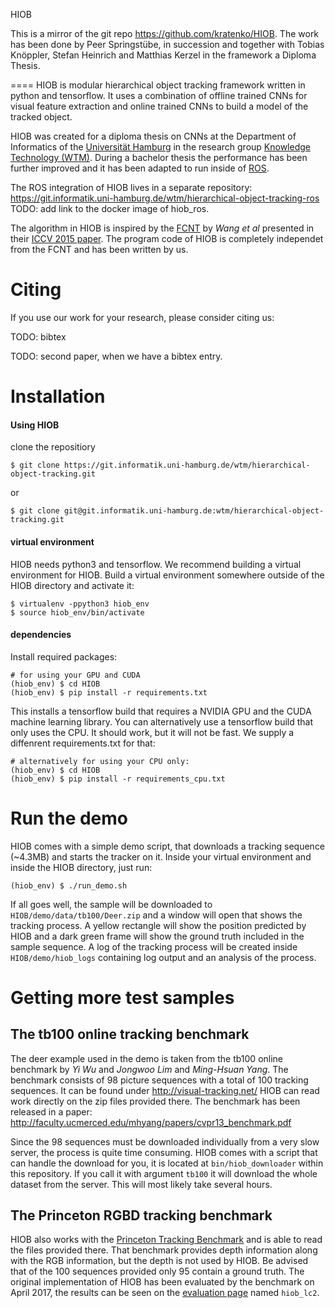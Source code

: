 HIOB

This is a mirror of the git repo https://github.com/kratenko/HIOB. 
The work has been done by Peer Springstübe, in succession and together with 
Tobias Knöppler, Stefan Heinrich and Matthias Kerzel in the framework a Diploma Thesis.

====
HIOB is modular hierarchical object tracking framework written in python and tensorflow. It uses a combination of offline trained CNNs for visual feature extraction and online trained CNNs to build a model of the tracked object. 

HIOB was created for a diploma thesis on CNNs at the Department of Informatics of the [Universität Hamburg](https://www.uni-hamburg.de/) in the research group [Knowledge Technology (WTM)](https://www.inf.uni-hamburg.de/en/inst/ab/wtm/). During a bachelor thesis the performance has been further improved and it has been adapted to run inside of [ROS](http://www.ros.org/).

The ROS integration of HIOB lives in a separate repository: https://git.informatik.uni-hamburg.de/wtm/hierarchical-object-tracking-ros
TODO: add link to the docker image of hiob_ros.

The algorithm in HIOB is inspired by the [FCNT](https://github.com/scott89/FCNT) by *Wang et al* presented in their [ICCV 2015 paper](http://202.118.75.4/lu/Paper/ICCV2015/iccv15_lijun.pdf). The program code of HIOB is completely independet from the FCNT and has been written by us.

# Citing
If you use our work for your research, please consider citing us:

TODO: bibtex

TODO: second paper, when we have a bibtex entry.

# Installation

#### Using HIOB
clone the repositiory

    $ git clone https://git.informatik.uni-hamburg.de/wtm/hierarchical-object-tracking.git

or

    $ git clone git@git.informatik.uni-hamburg.de:wtm/hierarchical-object-tracking.git

#### virtual environment
HIOB needs python3 and tensorflow. We recommend building a virtual environment for HIOB.
Build a virtual environment somewhere outside of the HIOB directory and activate it:

    $ virtualenv -ppython3 hiob_env
    $ source hiob_env/bin/activate
    
#### dependencies
Install required packages:

    # for using your GPU and CUDA
    (hiob_env) $ cd HIOB
    (hiob_env) $ pip install -r requirements.txt

This installs a tensorflow build that requires a NVIDIA GPU and the CUDA machine learning library. You can alternatively use a tensorflow build that only uses the CPU. It should work, but it will not be fast. We supply a diffenrent requirements.txt for that:

    # alternatively for using your CPU only:
    (hiob_env) $ cd HIOB
    (hiob_env) $ pip install -r requirements_cpu.txt

# Run the demo
HIOB comes with a simple demo script, that downloads a tracking sequence (~4.3MB) and starts the tracker on it. Inside your virtual environment and inside the HIOB directory, just run:

    (hiob_env) $ ./run_demo.sh
    
If all goes well, the sample will be downloaded to `HIOB/demo/data/tb100/Deer.zip` and a window will open that shows the tracking process. A yellow rectangle will show the position predicted by HIOB and a dark green frame will show the ground truth included in the sample sequence. A log of the tracking process will be created inside `HIOB/demo/hiob_logs` containing log output and an analysis of the process.


# Getting more test samples
## The tb100 online tracking benchmark
The deer example used in the demo is taken from the tb100 online benchmark by *Yi Wu* and *Jongwoo Lim* and *Ming-Hsuan Yang*. The benchmark consists of 98 picture sequences with a total of 100 tracking sequences. It can be found under http://visual-tracking.net/ HIOB can read work directly on the zip files provided there. The benchmark has been released in a paper:  http://faculty.ucmerced.edu/mhyang/papers/cvpr13_benchmark.pdf

Since the 98 sequences must be downloaded individually from a very slow server, the process is quite time consuming. HIOB comes with a script that can handle the download for you, it is located at `bin/hiob_downloader` within this repository. If you call it with argument `tb100` it will download the whole dataset from the server. This will most likely take several hours.

## The Princeton RGBD tracking benchmark
HIOB also works with the [Princeton Tracking Benchmark](http://tracking.cs.princeton.edu) and is able to read the files provided there. That benchmark provides depth information along with the RGB information, but the depth is not used by HIOB. Be advised that of the 100 sequences provided only 95 contain a ground truth. The original implementation of HIOB has been evaluated by the benchmark on April 2017, the results can be seen on the [evaluation page](http://tracking.cs.princeton.edu/eval.php) named `hiob_lc2`.
